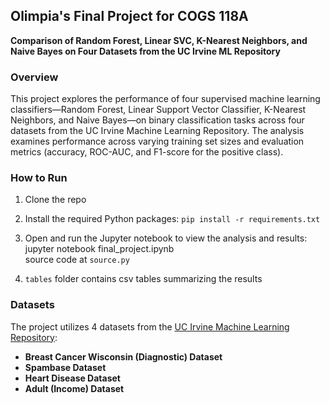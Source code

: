 ## Olimpia's Final Project for COGS 118A

**Comparison of Random Forest, Linear SVC, K-Nearest Neighbors, and Naive Bayes on Four Datasets from the UC Irvine ML Repository**

### Overview

This project explores the performance of four supervised machine learning classifiers—Random Forest, Linear Support Vector Classifier, K-Nearest Neighbors, and Naive Bayes—on binary classification tasks across four datasets from the UC Irvine Machine Learning Repository. The analysis examines performance across varying training set sizes and evaluation metrics (accuracy, ROC-AUC, and F1-score for the positive class).

### How to Run

1. Clone the repo

2. Install the required Python packages:
`pip install -r requirements.txt`

3. Open and run the Jupyter notebook to view the analysis and results:
jupyter notebook final_project.ipynb  
source code at `source.py`

4. `tables` folder contains csv tables summarizing the results  

### Datasets

The project utilizes 4 datasets from the [UC Irvine Machine Learning Repository](https://archive.ics.uci.edu/ml/index.php):

- **Breast Cancer Wisconsin (Diagnostic) Dataset**  
- **Spambase Dataset**  
- **Heart Disease Dataset**  
- **Adult (Income) Dataset**
